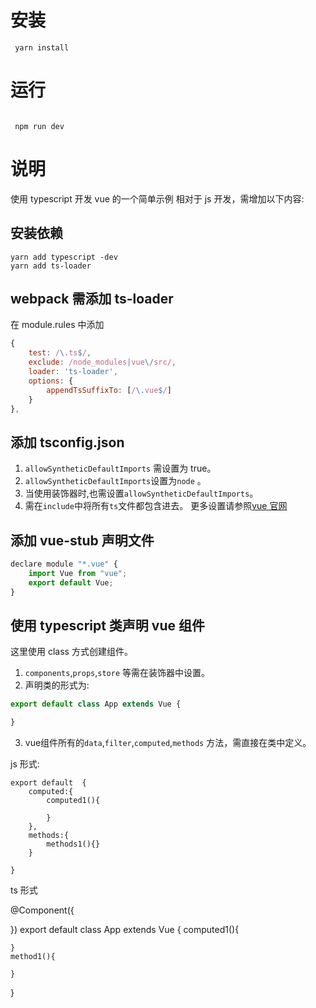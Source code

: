 
# 安装

``` 
 yarn install
```

# 运行

``` shell

 npm run dev

```


# 说明
使用 typescript 开发 vue 的一个简单示例
相对于 js 开发，需增加以下内容:

## 安装依赖

``` shell
yarn add typescript -dev
yarn add ts-loader
```
## webpack 需添加 ts-loader
在 module.rules 中添加
``` js
{
    test: /\.ts$/,
    exclude: /node_modules|vue\/src/,
    loader: 'ts-loader',
    options: {
        appendTsSuffixTo: [/\.vue$/]
    }
},
```
## 添加 tsconfig.json

1. `allowSyntheticDefaultImports` 需设置为 true。
2. `allowSyntheticDefaultImports`设置为`node` 。
3. 当使用装饰器时,也需设置`allowSyntheticDefaultImports`。
4. 需在`include`中将所有`ts`文件都包含进去。
更多设置请参照[vue 官网](https://cn.vuejs.org/v2/guide/typescript.html)

## 添加 vue-stub 声明文件
``` js
declare module "*.vue" {
    import Vue from "vue";
    export default Vue;
}
```
## 使用 typescript 类声明 vue 组件
这里使用 class 方式创建组件。
1. `components`,`props`,`store` 等需在装饰器中设置。
2. 声明类的形式为:
``` typescript
export default class App extends Vue {

}
```
3. vue组件所有的`data`,`filter`,`computed`,`methods` 方法，需直接在类中定义。

js 形式:
```
export default  {
    computed:{
        computed1(){

        }
    },
    methods:{
        methods1(){}
    }

}
```
ts 形式

@Component({

})
export default class App extends Vue {
    computed1(){

    }
    method1(){
        
    }
}


